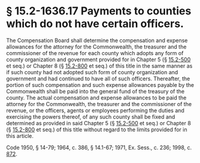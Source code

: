 # § 15.2-1636.17 Payments to counties which do not have certain officers.

<p>The Compensation Board shall determine the compensation and expense allowances for the attorney for the Commonwealth, the treasurer and the commissioner of the revenue for each county which adopts any form of county organization and government provided for in Chapter 5 (§ <a href='http://law.lis.virginia.gov/vacode/15.2-500/'>15.2-500</a> et seq.) or Chapter 8 (§ <a href='http://law.lis.virginia.gov/vacode/15.2-800/'>15.2-800</a> et seq.) of this title in the same manner as if such county had not adopted such form of county organization and government and had continued to have all of such officers. Thereafter, the portion of such compensation and such expense allowances payable by the Commonwealth shall be paid into the general fund of the treasury of the county. The actual compensation and expense allowances to be paid the attorney for the Commonwealth, the treasurer and the commissioner of the revenue, or the officers, agents or employees performing the duties and exercising the powers thereof, of any such county shall be fixed and determined as provided in said Chapter 5 (§ <a href='http://law.lis.virginia.gov/vacode/15.2-500/'>15.2-500</a> et seq.) or Chapter 8 (§ <a href='http://law.lis.virginia.gov/vacode/15.2-800/'>15.2-800</a> et seq.) of this title without regard to the limits provided for in this article.</p><p>Code 1950, § 14-79; 1964, c. 386, § 14.1-67; 1971, Ex. Sess., c. 236; 1998, c. <a href='http://lis.virginia.gov/cgi-bin/legp604.exe?981+ful+CHAP0872'>872</a>.</p>